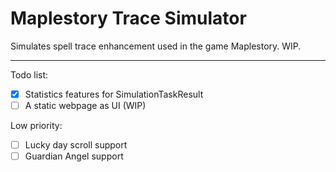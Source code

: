 # Maplestory Trace Simulator

Simulates spell trace enhancement used in the game Maplestory. WIP. 

---

Todo list: 
- [x] Statistics features for SimulationTaskResult
- [ ] A static webpage as UI (WIP)

Low priority: 
- [ ] Lucky day scroll support
- [ ] Guardian Angel support 
